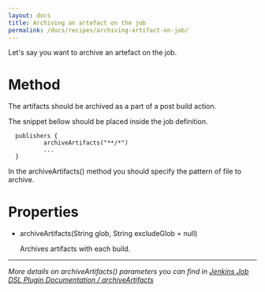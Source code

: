 ```yaml
---
layout: docs
title: Archiving an artefact on the job
permalink: /docs/recipes/archiving-artifact-on-job/
---
```


Let's say you want to archive an artefact on the job.

# Method

The artifacts should be archived as a part of a post build action.

The snippet bellow should be placed inside the job definition.

```
  publishers {
          archiveArtifacts("**/*")
          ...
  }
```

In the archiveArtifacts() method you should specify the pattern of file to archive.

# Properties

- archiveArtifacts(String glob, String excludeGlob = null)

  Archives artifacts with each build.

---
_More details on archiveArtifacts() parameters you can find in [Jenkins Job DSL Plugin Documentation / archiveArtifacts](https://jenkinsci.github.io/job-dsl-plugin/#method/javaposse.jobdsl.dsl.helpers.publisher.PublisherContext.archiveArtifacts)_





